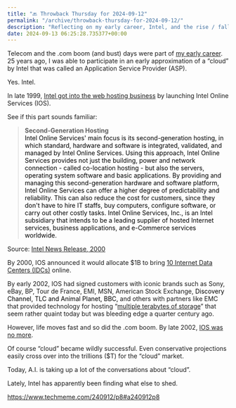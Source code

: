 ```yaml
---
title: "🔙 Throwback Thursday for 2024-09-12"
permalink: "/archive/throwback-thursday-for-2024-09-12/"
description: "Reflecting on my early career, Intel, and the rise / fall of the web hosting boom."
date: 2024-09-13 06:25:28.735377+00:00
---
```


<!-- buttondown-editor-mode: fancy --><p>Telecom and the .com boom (and bust) days were part of <a target="_blank" rel="noopener noreferrer nofollow" href="https://fudge.org/archive/and-for-my-next-trick/">my early career</a>. 25 years ago, I was able to participate in an early approximation of a “cloud” by Intel that was called an Application Service Provider (ASP).</p><p>Yes. Intel.</p><p>In late 1999, <a target="_blank" rel="noopener noreferrer nofollow" href="https://www.intel.com/pressroom/archive/releases/1999/CN092899.htm">Intel got into the web hosting business</a> by launching Intel Online Services (IOS). </p><p>See if this part sounds familiar:</p><blockquote><p><strong>Second-Generation Hosting</strong><br><span style="color: rgb(0, 0, 0)">Intel Online Services' main focus is its second-generation hosting, in which standard, hardware and software is integrated, validated, and managed by Intel Online Services. Using this approach, Intel Online Services provides not just the building, power and network connection - called co-location hosting - but also the servers, operating system software and basic applications. By providing and managing this second-generation hardware and software platform, Intel Online Services can offer a higher degree of predictability and reliability. This can also reduce the cost for customers, since they don't have to hire IT staffs, buy computers, configure software, or carry out other costly tasks. Intel Online Services, Inc., is an Intel subsidiary that intends to be a leading supplier of hosted Internet services, business applications, and e-Commerce services worldwide.</span></p></blockquote><p>Source: <a target="_blank" rel="noopener noreferrer nofollow" href="https://www.intel.com/pressroom/archive/releases/2000/in040400.htm">Intel News Release, 2000</a></p><p>By 2000, IOS announced it would allocate $1B to bring <a target="_blank" rel="noopener noreferrer nofollow" href="https://www.intel.com/pressroom/archive/releases/2000/in040400.htm">10 Internet Data Centers (IDCs)</a> online.</p><p>By early 2002, IOS had signed customers with iconic brands such as Sony, eBay, BP, Tour de France, EMI, MSN,&nbsp;American Stock Exchange, <span style="color: rgb(0, 0, 0)">Discovery Channel, TLC and Animal Planet, BBC, </span><span>and others with partners like EMC that provided technology for hosting “</span><a target="_blank" rel="noopener noreferrer nofollow" href="https://www.intel.com/pressroom/archive/releases/2000/cn112700.htm">multiple terabytes of storage</a><span>” that seem rather quaint today but was bleeding edge a quarter century ago.</span></p><p>However, life moves fast and so did the .com boom. By late 2002, <a target="_blank" rel="noopener noreferrer nofollow" href="https://www.intel.com/pressroom/archive/releases/2002/20020618corp.htm">IOS was no more</a>.</p><p>Of course “cloud” became wildly successful. Even conservative projections easily cross over into the trillions ($T) for the “cloud” market.</p><p>Today, A.I. is taking up a lot of the conversations about “cloud”. </p><p>Lately, Intel has apparently been finding what else to shed.</p><p><a target="_blank" rel="noopener noreferrer nofollow" href="https://www.techmeme.com/240912/p8#a240912p8">https://www.techmeme.com/240912/p8#a240912p8</a></p><p></p>